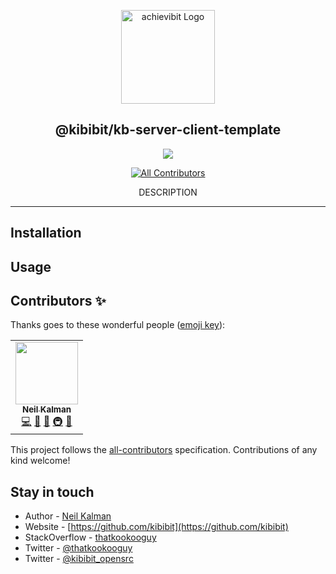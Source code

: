 <p align="center">
  <a href="https://github.com/Kibibit/kb-server-client-template/" target="blank"><img src="http://kibibit.io/kibibit-assets/template-logo.png" width="150" alt="achievibit Logo" />
  </a>
  <h2 align="center">
    @kibibit/kb-server-client-template
  </h2>
</p>
<p align="center">
  <a href="https://www.npmjs.com/package/@kibibit/kb-server-client-template"><img src="https://img.shields.io/npm/v/@kibibit/kb-server-client-template/latest.svg?style=for-the-badge&logo=npm&color=CB3837"></a>
</p>
<p align="center">
  <!-- ALL-CONTRIBUTORS-BADGE:START - Do not remove or modify this section -->
<a href="#contributors-"><img src="https://img.shields.io/badge/all_contributors-1-orange.svg?style=flat-square" alt="All Contributors"></a>
<!-- ALL-CONTRIBUTORS-BADGE:END -->
</p>
<p align="center">
  DESCRIPTION
</p>
<hr>

## Installation
## Usage

## Contributors ✨

Thanks goes to these wonderful people ([emoji key](https://allcontributors.org/docs/en/emoji-key)):

<!-- ALL-CONTRIBUTORS-LIST:START - Do not remove or modify this section -->
<!-- prettier-ignore-start -->
<!-- markdownlint-disable -->
<table>
  <tr>
    <td align="center"><a href="http://thatkookooguy.kibibit.io/"><img src="https://avatars3.githubusercontent.com/u/10427304?v=4?s=100" width="100px;" alt=""/><br /><sub><b>Neil Kalman</b></sub></a><br /><a href="https://github.com/kibibit/consologo/commits?author=Thatkookooguy" title="Code">💻</a> <a href="https://github.com/kibibit/consologo/commits?author=Thatkookooguy" title="Documentation">📖</a> <a href="#design-Thatkookooguy" title="Design">🎨</a> <a href="#infra-Thatkookooguy" title="Infrastructure (Hosting, Build-Tools, etc)">🚇</a> <a href="#maintenance-Thatkookooguy" title="Maintenance">🚧</a></td>
  </tr>
</table>

<!-- markdownlint-restore -->
<!-- prettier-ignore-end -->

<!-- ALL-CONTRIBUTORS-LIST:END -->

This project follows the [all-contributors](https://github.com/all-contributors/all-contributors) specification. Contributions of any kind welcome!

## Stay in touch

- Author - [Neil Kalman](https://github.com/thatkookooguy)
- Website - [https://github.com/kibibit](https://github.com/kibibit)
- StackOverflow - [thatkookooguy](https://stackoverflow.com/users/1788884/thatkookooguy)
- Twitter - [@thatkookooguy](https://twitter.com/thatkookooguy)
- Twitter - [@kibibit_opensrc](https://twitter.com/kibibit_opensrc)
